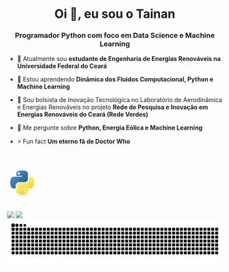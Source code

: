<h1 align="center">Oi 👋, eu sou o Tainan</h1>
<h3 align="center">Programador Python com foco em Data Science e Machine Learning</h3>

- 🔭 Atualmente sou **estudante de Engenharia de Energias Renováveis na Universidade Federal do Ceará**

- 🌱 Estou aprendendo **Dinâmica dos Fluidos Computacional, Python e Machine Learning**

- 👯 Sou bolsista de Inovação Tecnológica no Laboratório de Aerodinâmica e Energias Renováveis no projeto **Rede de Pesquisa e Inovação em Energias Renováveis do Ceará (Rede Verdes)**

- 💬 Me pergunte sobre **Python, Energia Eólica e Machine Learning**

- ⚡ Fun fact **Um eterno fã de Doctor Who**

##

<div style="display: inline_block"><br>
  <a href="https://www.python.org" target="_blank" rel="noreferrer"> <img src="https://raw.githubusercontent.com/devicons/devicon/master/icons/python/python-original.svg" alt="python" width="70" height="70"/> </a> </p>
</div>

##

<div>
  <a href="https://linkedin.com/in/tainan-sousa"><img src="https://img.shields.io/badge/LinkedIn-0077B5?style=for-the-badge&logo=linkedin&logoColor=white target="blank"/></a>
  <a href="mailto:tdw0722@gmail.com"><img src="https://img.shields.io/badge/Gmail-D14836?style=for-the-badge&logo=gmail&logoColor=white" target="_blank"></a>
</div>

<picture>
  <source media="(prefers-color-scheme: dark)" srcset="https://raw.githubusercontent.com/Tainann/Tainann/output/github-contribution-grid-snake-dark.svg">
  <source media="(prefers-color-scheme: light)" srcset="https://raw.githubusercontent.com/Tainann/Tainann/output/github-contribution-grid-snake.svg">
  <img alt="github contribution grid snake animation" src="https://raw.githubusercontent.com/Tainann/Tainann/output/github-contribution-grid-snake.svg"> 
  
  </picture>

 
